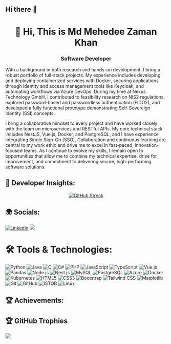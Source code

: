 ## Hi there 👋

<!--
**mdmehedee/mdmehedee** is a ✨ _special_ ✨ repository because its `README.md` (this file) appears on your GitHub profile.

Here are some ideas to get you started:

- 🔭 I’m currently working on ...
- 🌱 I’m currently learning ...
- 👯 I’m looking to collaborate on ...
- 🤔 I’m looking for help with ...
- 💬 Ask me about ...
- 📫 How to reach me: ...
- 😄 Pronouns: ...
- ⚡ Fun fact: ...
-->


<!--
**Haque-Misbahul/Haque-Misbahul** is a ✨ _special_ ✨ repository because its `README.md` (this file) appears on your GitHub profile.

Here are some ideas to get you started:

- 🔭 I’m currently working on ...
- 🌱 I’m currently learning ...
- 👯 I’m looking to collaborate on ...
- 🤔 I’m looking for help with ...
- 💬 Ask me about ...
- 📫 How to reach me: ...
- 😄 Pronouns: ...
- ⚡ Fun fact: ...
-->

<h1 align="center">👋 Hi, This is Md Mehedee Zaman Khan</h1>
<h3 align="center">Software Developer</h3>



With a background in both research and hands-on development, I bring a robust portfolio of full-stack projects. My experience includes developing and deploying containerized services with Docker, securing applications through identity and access management tools like Keycloak, and automating workflows via Azure DevOps. During my time at Nexus Technology GmbH, I contributed to feasibility research on NIS2 regulations, explored password-based and passwordless authentication (FIDO2), and developed a fully functional prototype demonstrating Self-Sovereign Identity (SSI) concepts.

I bring a collaborative mindset to every project and have worked closely with the team on microservices and RESTful APIs. My core technical stack includes NestJS, Vue.js, Docker, and PostgreSQL, and I have experience integrating Single Sign-On (SSO). Collaboration and continuous learning are central to my work ethic and drive me to excel in fast-paced, innovation-focused teams. As I continue to evolve my skills, I remain open to opportunities that allow me to combine my technical expertise, drive for improvement, and commitment to delivering secure, high-performing software solutions.


## 🚀 Developer Insights:
<div align="center">
  <a href="https://git.io/streak-stats">
    <img src="https://streak-stats.demolab.com?user=mdmehedee&theme=android-dark&border_radius=15&card_width=1000" alt="GitHub Streak">
  </a>
</div>


## 🌍 Socials:
[![LinkedIn](https://img.shields.io/badge/LinkedIn-%230077B5.svg?logo=linkedin&logoColor=white)](https://www.linkedin.com/in/md-mehedee/) 
[![](https://visitcount.itsvg.in/api?id=mdmehedee&icon=0&color=0)](https://visitcount.itsvg.in)

# 🛠️ Tools & Technologies:

![Python](https://img.shields.io/badge/python-%233776AB.svg?style=for-the-badge&logo=python&logoColor=white)
![Java](https://img.shields.io/badge/java-%23ED8B00.svg?style=for-the-badge&logo=java&logoColor=white)
![C](https://img.shields.io/badge/C%2FC%2B%2B-%2300599C.svg?style=for-the-badge&logo=c&logoColor=white)
![C#](https://img.shields.io/badge/C%23-%23239120.svg?style=for-the-badge&logo=csharp&logoColor=white)
![PHP](https://img.shields.io/badge/PHP-%23777BB4.svg?style=for-the-badge&logo=php&logoColor=white)
![JavaScript](https://img.shields.io/badge/javascript-%23F7DF1E.svg?style=for-the-badge&logo=javascript&logoColor=black)
![TypeScript](https://img.shields.io/badge/TypeScript-%23007ACC.svg?style=for-the-badge&logo=typescript&logoColor=white)
![Vue.js](https://img.shields.io/badge/Vue.js-%DD0031.svg?style=for-the-badge&logo=angular&logoColor=white)
![Pandas](https://img.shields.io/badge/Pandas-150458.svg?style=for-the-badge&logo=pandas&logoColor=white)
![Node.js](https://img.shields.io/badge/Node.js-43853D.svg?style=for-the-badge&logo=node.js&logoColor=white)
![Nest.js](https://img.shields.io/badge/Nest.js-404D59.svg?style=for-the-badge)
![MySQL](https://img.shields.io/badge/mysql-%2300f.svg?style=for-the-badge&logo=mysql&logoColor=white)
![PostgreSQL](https://img.shields.io/badge/PostgreSQL-%336791.svg?style=for-the-badge&logo=postgresql&logoColor=white)
![Azure](https://img.shields.io/badge/Azure-%230072C6.svg?style=for-the-badge&logo=azure&logoColor=white)
![Docker](https://img.shields.io/badge/Docker-FCC624.svg?style=for-the-badge&logo=docker&logoColor=white)
![Kubernetes](https://img.shields.io/badge/Kubernetes-326CE5.svg?style=for-the-badge&logo=kubernetes&logoColor=white)
![HTML5](https://img.shields.io/badge/HTML5-%E34F26.svg?style=for-the-badge&logo=html5&logoColor=white)
![CSS3](https://img.shields.io/badge/CSS3-1572B6.svg?style=for-the-badge&logo=css3&logoColor=white)
![Bootstrap](https://img.shields.io/badge/Bootstrap-%23563D7C.svg?style=for-the-badge&logo=bootstrap&logoColor=white)
![Tailwind CSS](https://img.shields.io/badge/Tailwind%20CSS-06B6D4.svg?style=for-the-badge&logo=tailwind-css&logoColor=white)
![Matplotlib](https://img.shields.io/badge/Matplotlib-ffffff.svg?style=for-the-badge&logo=matplotlib&logoColor=black)
![Git](https://img.shields.io/badge/Git-F05032.svg?style=for-the-badge&logo=git&logoColor=white)
![GitHub](https://img.shields.io/badge/GitHub-100000.svg?style=for-the-badge&logo=github&logoColor=white)
![ISTQB](https://img.shields.io/badge/ISTQB-1D6F42.svg?style=for-the-badge&logo=testing&logoColor=white)
![Linux](https://img.shields.io/badge/Linux-FCC624.svg?style=for-the-badge&logo=linux&logoColor=black)

## 🏆 Achievements:



## 🏆 GitHub Trophies
<!-- 
![](https://github-trophies.vercel.app/?username=haque-misbahul&theme=juicyfresh&no-frame=false&no-bg=false&margin-w=4)
-->
![](https://github-trophies.vercel.app/?username=mdmehedee&theme=matrix&no-frame=true&no-bg=false&margin-w=4)

